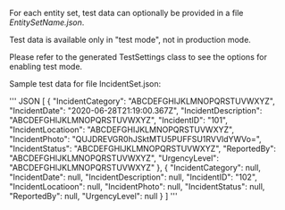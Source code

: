 For each entity set, test data can optionally be provided in a file *EntitySetName.json*.

Test data is available only in "test mode", not in production mode.

Please refer to the generated TestSettings class to see the options for enabling test mode.

Sample test data for file IncidentSet.json:

''' JSON
[
    {
        "IncidentCategory": "ABCDEFGHIJKLMNOPQRSTUVWXYZ",
        "IncidentDate": "2020-06-28T21:19:00.367Z",
        "IncidentDescription": "ABCDEFGHIJKLMNOPQRSTUVWXYZ",
        "IncidentID": "101",
        "IncidentLocatioon": "ABCDEFGHIJKLMNOPQRSTUVWXYZ",
        "IncidentPhoto": "QUJDREVGR0hJSktMTU5PUFFSU1RVVldYWVo=",
        "IncidentStatus": "ABCDEFGHIJKLMNOPQRSTUVWXYZ",
        "ReportedBy": "ABCDEFGHIJKLMNOPQRSTUVWXYZ",
        "UrgencyLevel": "ABCDEFGHIJKLMNOPQRSTUVWXYZ"
    },
    {
        "IncidentCategory": null,
        "IncidentDate": null,
        "IncidentDescription": null,
        "IncidentID": "102",
        "IncidentLocatioon": null,
        "IncidentPhoto": null,
        "IncidentStatus": null,
        "ReportedBy": null,
        "UrgencyLevel": null
    }
]
'''
